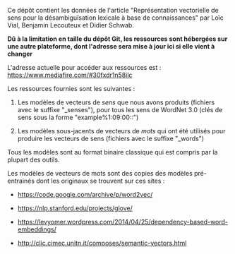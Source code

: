 Ce dépôt contient les données de l'article "Représentation vectorielle de sens pour la désambiguïsation lexicale à base de connaissances" par Loïc Vial, Benjamin Lecouteux et Didier Schwab.

**Dû à la limitation en taille du dépôt Git, les ressources sont hébergées sur une autre plateforme, dont l'adresse sera mise à jour ici si elle vient à changer**

L'adresse actuelle pour accéder aux ressources est : <https://www.mediafire.com/#30fxdr1n58ilc>

Les ressources fournies sont les suivantes :

1. Les modèles de vecteurs de *sens* que nous avons produits (fichiers avec le suffixe "\_senses"), pour tous les sens de WordNet 3.0 (clés de sens sous la forme "example%1:09:00::")

2. Les modèles sous-jacents de vecteurs de *mots* qui ont été utilisés pour produire les vecteurs de sens (fichiers avec le suffixe "\_words")

Tous les modèles sont au format binaire classique qui est compris par la plupart des outils.

Les modèles de vecteurs de mots sont des copies des modèles pré-entrainés dont les originaux se trouvent sur ces sites :

- <https://code.google.com/archive/p/word2vec/>

- <https://nlp.stanford.edu/projects/glove/>

- <https://levyomer.wordpress.com/2014/04/25/dependency-based-word-embeddings/>

- <http://clic.cimec.unitn.it/composes/semantic-vectors.html>

